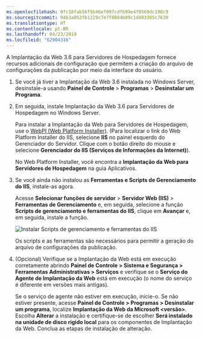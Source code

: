 ```yaml
---
ms.openlocfilehash: 0fc18fab56f5b46ef097cdf699e4f0569dc190c9
ms.sourcegitcommit: 94b3a052fb1229c7e7f8804b09c1d403385c7630
ms.translationtype: HT
ms.contentlocale: pt-BR
ms.lasthandoff: 04/23/2019
ms.locfileid: "62904316"
---
```

A Implantação da Web 3.6 para Servidores de Hospedagem fornece recursos adicionais de configuração que permitem a criação do arquivo de configurações da publicação por meio da interface do usuário.

1. Se você já tiver a Implantação da Web 3.6 instalada no Windows Server, desinstale-a usando **Painel de Controle** > **Programas** > **Desinstalar um Programa**.

2. Em seguida, instale Implantação da Web 3.6 para Servidores de Hospedagem no Windows Server.

    Para instalar a Implantação da Web para Servidores de Hospedagem, use o [WebPI (Web Platform Installer)](https://www.microsoft.com/web/downloads/platform.aspx). (Para localizar o link do Web Platform Installer do IIS, selecione **IIS** no painel esquerdo do Gerenciador do Servidor. Clique com o botão direito do mouse e selecione **Gerenciador do IIS (Serviços de Informações da Internet)**).

    No Web Platform Installer, você encontra a **Implantação da Web para Servidores de Hospedagem** na guia Aplicativos.

3. Se você ainda não instalou as **Ferramentas e Scripts de Gerenciamento do IIS**, instale-as agora.

    Acesse **Selecionar funções de servidor** > **Servidor Web (IIS)** > **Ferramentas de Gerenciamento** e, em seguida, selecione a função **Scripts de gerenciamento e ferramentas do IIS**, clique em **Avançar** e, em seguida, instale a função.

    ![Instalar Scripts de gerenciamento e ferramentas do IIS](../../deployment/media/tutorial-iis-management-scripts-and-tools.png)

    Os scripts e as ferramentas são necessários para permitir a geração do arquivo de configurações da publicação.

4. (Opcional) Verifique se a Implantação da Web está em execução corretamente abrindo **Painel de Controle > Sistema e Segurança > Ferramentas Administrativas > Serviços** e verifique se o **Serviço do Agente de Implantação da Web** está em execução (o nome do serviço é diferente em versões mais antigas).

    Se o serviço de agente não estiver em execução, inicie-o. Se não estiver presente, acesse **Painel de Controle > Programas > Desinstalar um programa**, localize **Implantação da Web da Microsoft \<versão>**. Escolha **Alterar** a instalação e certifique-se de escolher **Será instalado na unidade de disco rígido local** para os componentes de Implantação da Web. Conclua as etapas de instalação de alteração.